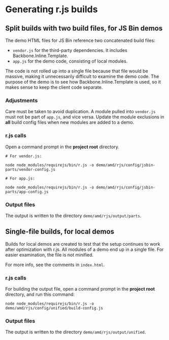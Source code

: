 # Generating r.js builds

## Split builds with two build files, for JS Bin demos

The demo HTML files for JS Bin reference two concatenated build files:

- `vendor.js` for the third-party dependencies. It includes Backbone.Inline.Template.
- `app.js` for the demo code, consisting of local modules.

The code is not rolled up into a single file because that file would be massive, making it unnecessarily difficult to examine the demo code. The purpose of the demo is to see how Backbone.Inline.Template is used, so it makes sense to keep the client code separate.

### Adjustments

Care must be taken to avoid duplication. A module pulled into `vendor.js` must not be part of `app.js`, and vice versa. Update the module exclusions in **all** build config files when new modules are added to a demo.

### r.js calls

Open a command prompt in the **project root** directory.

```
# For vendor.js:

node node_modules/requirejs/bin/r.js -o demo/amd/rjs/config/jsbin-parts/vendor-config.js

# For app.js:

node node_modules/requirejs/bin/r.js -o demo/amd/rjs/config/jsbin-parts/app-config.js
```

### Output files

The output is written to the directory `demo/amd/rjs/output/parts`.


## Single-file builds, for local demos

Builds for local demos are created to test that the setup continues to work after optimization with r.js. All modules of a demo end up in a single file. For easier examination, the file is not minified.

For more info, see the comments in `index.html`.

### r.js calls

For building the output file, open a command prompt in the **project root** directory, and run this command:

```
node node_modules/requirejs/bin/r.js -o demo/amd/rjs/config/unified/build-config.js
```

### Output files

The output is written to the directory `demo/amd/rjs/output/unified`.